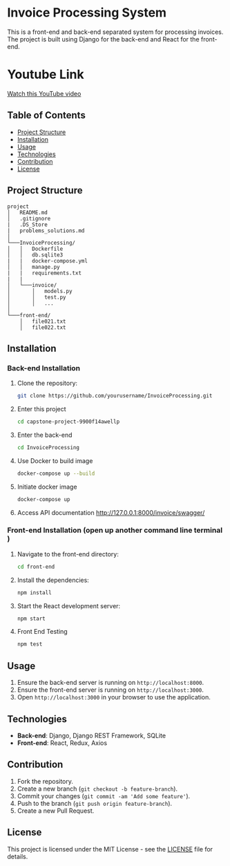 # Invoice Processing System

This is a front-end and back-end separated system for processing invoices. The project is built using Django for the back-end and React for the front-end.

# Youtube Link
[Watch this YouTube video](https://youtu.be/d_gEXpEqzzs?si=C7J7IeVG1A-fNGrn)

## Table of Contents

- [Project Structure](#project-structure)
- [Installation](#installation)
- [Usage](#usage)
- [Technologies](#technologies)
- [Contribution](#contribution)
- [License](#license)

## Project Structure
```
project
│   README.md
│   .gitignore
|   .DS_Store
|   problems_solutions.md
│
└───InvoiceProcessing/
│   │   Dockerfile
│   │   db.sqlite3
|   |   docker-compose.yml
│   │   manage.py
|   |   requirements.txt
|   |
│   └───invoice/
│       │   models.py
│       │   test.py
│       │   ...
│   
└───front-end/
    │   file021.txt
    │   file022.txt
```
## Installation

### Back-end Installation
1. Clone the repository:
    ```sh
    git clone https://github.com/yourusername/InvoiceProcessing.git

    ```
2. Enter this project
   ```sh
   cd capstone-project-9900f14awellp
   ```
3. Enter the back-end

   ```sh
   cd InvoiceProcessing
   ```
   
4. Use Docker to build image
   ```sh
   docker-compose up --build
   ```

5. Initiate docker image
   ```sh
   docker-compose up
   ```

5. Access API documentation
   http://127.0.0.1:8000/invoice/swagger/


### Front-end Installation (open up another command line terminal )

1. Navigate to the front-end directory:
    ```sh
    cd front-end
    ```

2. Install the dependencies:
    ```sh
    npm install
    ```

3. Start the React development server:
    ```sh
    npm start
    ```

4. Front End Testing
   ```sh
   npm test
   ```
## Usage

1. Ensure the back-end server is running on `http://localhost:8000`.
2. Ensure the front-end server is running on `http://localhost:3000`.
3. Open `http://localhost:3000` in your browser to use the application.


## Technologies

- **Back-end**: Django, Django REST Framework, SQLite
- **Front-end**: React, Redux, Axios
  
## Contribution

1. Fork the repository.
2. Create a new branch (`git checkout -b feature-branch`).
3. Commit your changes (`git commit -am 'Add some feature'`).
4. Push to the branch (`git push origin feature-branch`).
5. Create a new Pull Request.

## License

This project is licensed under the MIT License - see the [LICENSE](LICENSE) file for details.
